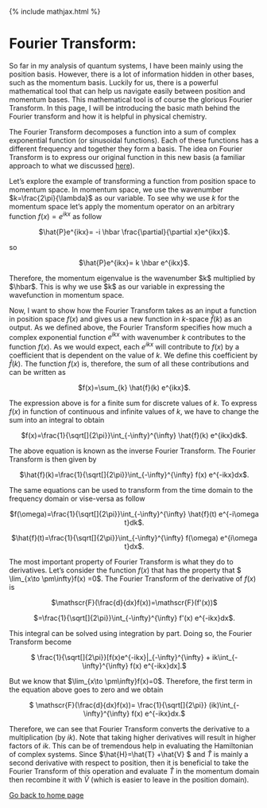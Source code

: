 {% include mathjax.html %}

# Fourier Transform:
So far in my analysis of quantum systems, I have been mainly using the position basis. However, there is a lot of information hidden in other bases, such as the momentum basis. Luckily for us, there is a powerful mathematical tool that can help us navigate easily between position and momentum bases. This mathematical tool is of course the glorious Fourier Transform. In this page, I will be introducing the basic math behind the Fourier transform and how it is helpful in physical chemistry.

The Fourier Transform decomposes a function into a sum of complex exponential function (or sinusoidal functions). Each of these functions has a different frequency and together they form a basis. The idea on Fourier Transform is to express our original function in this new basis (a familiar approach to what we discussed [here](/ChangeofBasis.md)).

Let’s explore the example of transforming a function from position space to momentum space. In momentum space, we use the wavenumber $k=\frac{2\pi}{\lambda}$ as our variable. To see why we use $k$ for the momentum space let’s apply the momentum operator on an arbitrary function $f(x)=e^{ikx}$ as follow

<p align="center"> $\hat{P}e^{ikx}= -i \hbar \frac{\partial}{\partial x}e^{ikx}$. </p>
so 
<p align="center"> $\hat{P}e^{ikx}= k \hbar e^{ikx}$. </p>
Therefore, the momentum eigenvalue is the wavenumber $k$ multiplied by $\hbar$. This is why we use $k$ as our variable in expressing the wavefunction in momentum space.

Now, I want to show how the Fourier Transform takes as an input a function in position space $f(x)$ and gives us a new function in $k$-space $\hat{f}(k)$ as an output. As we defined above, the Fourier Transform specifies how much a complex exponential function $e^{ikx}$ with wavenumber $k$ contributes to the function $f(x)$.  As we would expect, each $e^{ikx}$ will contribute to $f(x)$ by a coefficient that is dependent on the value of $k$. We define this coefficient by $\hat{f}(k)$. The function $f(x)$ is, therefore, the sum of all these contributions and can be written as
<p align="center"> $f(x)=\sum_{k} \hat{f}(k) e^{ikx}$. </p>

The expression above is for a finite sum for discrete values of $k$. To express $f(x)$ in function of continuous and infinite values of $k$, we have to change the sum into an integral to obtain

<p align="center"> $f(x)=\frac{1}{\sqrt[]{2\pi}}\int_{-\infty}^{\infty} \hat{f}(k) e^{ikx}dk$. </p>

The above equation is known as the inverse Fourier Transform. The Fourier Transform is then given by
<p align="center"> $\hat{f}(k)=\frac{1}{\sqrt[]{2\pi}}\int_{-\infty}^{\infty} f(x) e^{-ikx}dx$. </p>


The same equations can be used to transform from the time domain to the frequency domain or vise-versa as follow
<p align="center"> $f(\omega)=\frac{1}{\sqrt[]{2\pi}}\int_{-\infty}^{\infty} \hat{f}(t) e^{-i\omega t}dk$. </p>
<p align="center"> $\hat{f}(t)=\frac{1}{\sqrt[]{2\pi}}\int_{-\infty}^{\infty} f(\omega) e^{i\omega t}dx$. </p>

The most important property of Fourier Transform is what they do to derivatives. Let’s consider the function $f(x)$ that has the property that $ \lim_{x\to \pm\infty}f(x) =0$. The Fourier Transform of the derivative of $f(x)$ is 

<p align="center"> $\mathscr{F}(\frac{d}{dx}f(x))=\mathscr{F}(f'(x))$ </p>
<p align="center"> $=\frac{1}{\sqrt[]{2\pi}}\int_{-\infty}^{\infty} f'(x) e^{-ikx}dx$. </p>

This integral can be solved using integration by part. Doing so, the Fourier Transform become 

<p align="center"> $ \frac{1}{\sqrt[]{2\pi}}[f(x)e^{-ikx}|_{-\infty}^{\infty} + ik\int_{-\infty}^{\infty} f(x) e^{-ikx}dx].$ </p>
But we know that $\lim_{x\to \pm\infty}f(x)=0$. Therefore, the first term in the equation above goes to zero and we obtain

<p align="center"> $ \mathscr{F}(\frac{d}{dx}f(x))= \frac{1}{\sqrt[]{2\pi}} (ik)\int_{-\infty}^{\infty} f(x) e^{-ikx}dx.$ </p>

Therefore, we can see that Fourier Transform converts the derivative to a multiplication (by $ik$). Note that taking higher derivatives will result in higher factors of $ik$. This can be of tremendous help in evaluating the Hamiltonian of complex systems. Since $\hat{H}=\hat{T} +\hat{V} $ and $\hat{T}$ is mainly a second derivative with respect to position, then it is beneficial to take the Fourier Transform of this operation and evaluate $\hat{T}$ in the momentum domain then recombine it with $\hat{V}$ (which is easier to leave in the position domain).

[Go back to home page](/README.md)
